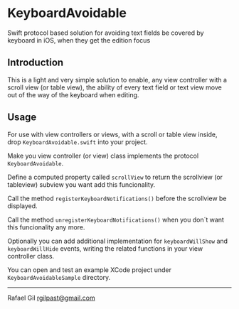 
KeyboardAvoidable
==================

Swift protocol based solution for avoiding text fields be covered by keyboard in iOS, when they get the edition focus

Introduction
------------

This is a light and very simple solution to enable, any view controller with a scroll view (or table view),  the ability of every text field or text view move out of the way of the keyboard when editing.

Usage
-----

For use with view controllers or views, with a scroll or table view inside, drop `KeyboardAvoidable.swift` into your project. 

Make you view controller (or view) class implements the protocol `KeyboardAvoidable`.

Define a computed property called `scrollView` to return the scrollview (or tableview) subview you want add this funcionality.

Call the method `registerKeyboardNotifications()` before the scrollview be displayed.

Call the method `unregisterKeyboardNotifications()` when you don´t want this funcionality any more.

Optionally you can add additional implementation for `keyboardWillShow` and `keyboardWillHide` events, writing the related functions in your view controller class.

You can open and test an example XCode project under `KeyboardAvoidableSample` directory. 

------------

Rafael Gil
rgilpast@gmail.com
